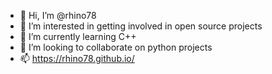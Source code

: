 - 👋 Hi, I’m @rhino78
- 👀 I’m interested in getting involved in open source projects
- 🌱 I’m currently learning C++
- 💞️ I’m looking to collaborate on python projects
- 📫 https://rhino78.github.io/

<!---
rhino78/rhino78 is a ✨ special ✨ repository because its `README.md` (this file) appears on your GitHub profile.
You can click the Preview link to take a look at your changes.
--->
